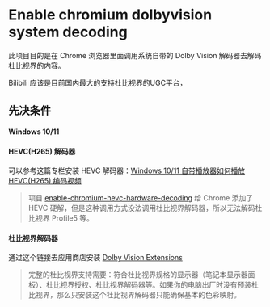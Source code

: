 # Enable chromium dolbyvision system decoding

此项目目的是在 Chrome 浏览器里面调用系统自带的 Dolby Vision 解码器去解码杜比视界的内容。

Bilibili 应该是目前国内最大的支持杜比视界的UGC平台，

## 先决条件
#### Windows 10/11
#### HEVC(H265) 解码器
可以参考这篇专栏安装 HEVC 解码器：[Windows 10/11 自带播放器如何播放 HEVC(H265) 编码视频](https://www.bilibili.com/read/cv11274235)
> 项目 [enable-chromium-hevc-hardware-decoding](https://github.com/StaZhu/enable-chromium-hevc-hardware-decoding) 给 Chrome 添加了 HEVC 硬解，但是这种调用方式没法调用杜比视界解码器，所以无法解码杜比视界 Profile5 等。

#### 杜比视界解码器
通过这个链接去应用商店安装 [Dolby Vision Extensions](https://apps.microsoft.com/store/detail/dolby-vision-extensions/9PLTG1LWPHLF)
> 完整的杜比视界支持需要：符合杜比视界规格的显示器（笔记本显示器面板）、杜比视界授权、杜比视界解码器等。如果你的电脑出厂时没有预装杜比视界，那么只安装这个杜比视界解码器只能确保基本的色彩映射。
